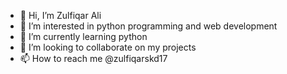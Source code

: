 - 👋 Hi, I’m Zulfiqar Ali
- 👀 I’m interested in python programming and web development 
- 🌱 I’m currently learning python
- 💞️ I’m looking to collaborate on my projects 
- 📫 How to reach me @zulfiqarskd17

<!---
zulfiqarskd17/zulfiqarskd17 is a ✨ special ✨ repository because its `README.md` (this file) appears on your GitHub profile.
You can click the Preview link to take a look at your changes.
--->
